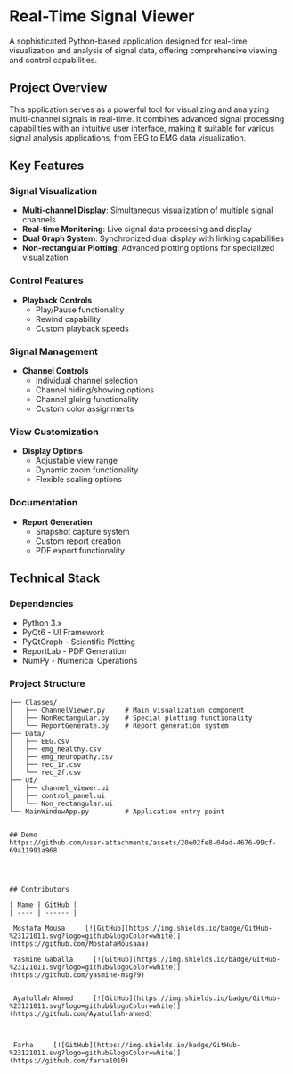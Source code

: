 # Real-Time Signal Viewer

A sophisticated Python-based application designed for real-time visualization and analysis of signal data, offering comprehensive viewing and control capabilities.

## Project Overview

This application serves as a powerful tool for visualizing and analyzing multi-channel signals in real-time. It combines advanced signal processing capabilities with an intuitive user interface, making it suitable for various signal analysis applications, from EEG to EMG data visualization.

## Key Features

### Signal Visualization
- **Multi-channel Display**: Simultaneous visualization of multiple signal channels
- **Real-time Monitoring**: Live signal data processing and display
- **Dual Graph System**: Synchronized dual display with linking capabilities
- **Non-rectangular Plotting**: Advanced plotting options for specialized visualization

### Control Features
- **Playback Controls**
  - Play/Pause functionality
  - Rewind capability
  - Custom playback speeds

### Signal Management
- **Channel Controls**
  - Individual channel selection
  - Channel hiding/showing options
  - Channel gluing functionality
  - Custom color assignments

### View Customization
- **Display Options**
  - Adjustable view range
  - Dynamic zoom functionality
  - Flexible scaling options

### Documentation
- **Report Generation**
  - Snapshot capture system
  - Custom report creation
  - PDF export functionality

## Technical Stack

### Dependencies
- Python 3.x
- PyQt6 - UI Framework
- PyQtGraph - Scientific Plotting
- ReportLab - PDF Generation
- NumPy - Numerical Operations

### Project Structure
```tree
├── Classes/
│   ├── ChannelViewer.py     # Main visualization component
│   ├── NonRectangular.py    # Special plotting functionality
│   └── ReportGenerate.py    # Report generation system
├── Data/
│   ├── EEG.csv
│   ├── emg_healthy.csv
│   ├── emg_neuropathy.csv
│   ├── rec_1r.csv
│   └── rec_2f.csv
├── UI/
│   ├── channel_viewer.ui
│   ├── control_panel.ui
│   └── Non_rectangular.ui
└── MainWindowApp.py         # Application entry point


## Demo 
https://github.com/user-attachments/assets/20e02fe8-04ad-4676-99cf-69a11991a968




## Contributors

| Name | GitHub |
| ---- | ------ |

 Mostafa Mousa     [![GitHub](https://img.shields.io/badge/GitHub-%23121011.svg?logo=github&logoColor=white)](https://github.com/MostafaMousaaa) 

 Yasmine Gaballa     [![GitHub](https://img.shields.io/badge/GitHub-%23121011.svg?logo=github&logoColor=white)](https://github.com/yasmine-msg79)


 Ayatullah Ahmed     [![GitHub](https://img.shields.io/badge/GitHub-%23121011.svg?logo=github&logoColor=white)](https://github.com/Ayatullah-ahmed)



 Farha     [![GitHub](https://img.shields.io/badge/GitHub-%23121011.svg?logo=github&logoColor=white)](https://github.com/farha1010)
